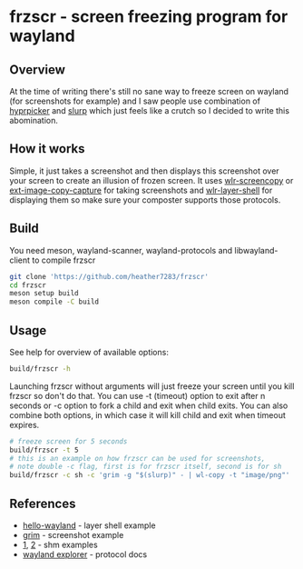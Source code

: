 # frzscr - screen freezing program for wayland
## Overview
At the time of writing there's still no sane way to freeze screen on wayland (for screenshots for example) and I saw people use combination of [hyprpicker](https://github.com/hyprwm/hyprpicker) and [slurp](https://github.com/emersion/slurp) which just feels like a crutch so I decided to write this abomination.

## How it works
Simple, it just takes a screenshot and then displays this screenshot over your screen to create an illusion of frozen screen. It uses [wlr-screencopy](https://wayland.app/protocols/wlr-screencopy-unstable-v1) or [ext-image-copy-capture](https://wayland.app/protocols/ext-image-copy-capture-v1) for taking screenshots and [wlr-layer-shell](https://wayland.app/protocols/wlr-layer-shell-unstable-v1) for displaying them so make sure your composter supports those protocols.

## Build
You need meson, wayland-scanner, wayland-protocols and libwayland-client to compile frzscr
```sh
git clone 'https://github.com/heather7283/frzscr'
cd frzscr
meson setup build
meson compile -C build
```

## Usage
See help for overview of available options:
```sh
build/frzscr -h
```
Launching frzscr without arguments will just freeze your screen until you kill frzscr so don't do that. You can use -t (timeout) option to exit after n seconds or -c option to fork a child and exit when child exits. You can also combine both options, in which case it will kill child and exit when timeout expires.
```sh
# freeze screen for 5 seconds
build/frzscr -t 5
# this is an example on how frzscr can be used for screenshots,
# note double -c flag, first is for frzscr itself, second is for sh
build/frzscr -c sh -c 'grim -g "$(slurp)" - | wl-copy -t "image/png"'
```

## References
- [hello-wayland](https://github.com/wmww/hello-wayland) - layer shell example
- [grim](https://git.sr.ht/~emersion/grim) - screenshot example
- [1](https://gaultier.github.io/blog/wayland_from_scratch.html#shared-memory-the-frame-buffer), [2](https://jan.newmarch.name/Wayland/SharedMemory/) - shm examples
- [wayland explorer](https://wayland.app) - protocol docs
